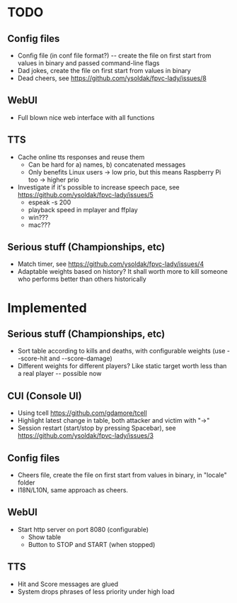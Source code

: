 # TODO

## Config files
- Config file (in conf file format?) -- create the file on first start from values in binary and passed command-line flags
- Dad jokes, create the file on first start from values in binary
- Dead cheers, see https://github.com/ysoldak/fpvc-lady/issues/8

## WebUI
- Full blown nice web interface with all functions

## TTS
- Cache online tts responses and reuse them
  - Can be hard for a) names, b) concatenated messages
  - Only benefits Linux users -> low prio, but this means Raspberry Pi too -> higher prio
- Investigate if it's possible to increase speech pace, see https://github.com/ysoldak/fpvc-lady/issues/5
  - espeak -s 200
  - playback speed in mplayer and ffplay
  - win???
  - mac???

## Serious stuff (Championships, etc)
- Match timer, see https://github.com/ysoldak/fpvc-lady/issues/4
- Adaptable weights based on history? It shall worth more to kill someone who performs better than others historically


# Implemented

## Serious stuff (Championships, etc)
- Sort table according to kills and deaths, with configurable weights (use --score-hit and --score-damage)
- Different weights for different players? Like static target worth less than a real player -- possible now

## CUI (Console UI)
- Using tcell https://github.com/gdamore/tcell
- Highlight latest change in table, both attacker and victim with "->"
- Session restart (start/stop by pressing Spacebar), see https://github.com/ysoldak/fpvc-lady/issues/3

## Config files
- Cheers file, create the file on first start from values in binary, in "locale" folder
- I18N/L10N, same approach as cheers.

## WebUI
- Start http server on port 8080 (configurable)
  - Show table
  - Button to STOP and START (when stopped)

## TTS
- Hit and Score messages are glued
- System drops phrases of less priority under high load
